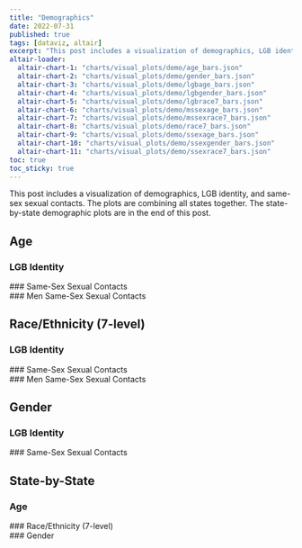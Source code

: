 ```yaml
---
title: "Demographics"
date: 2022-07-31
published: true
tags: [dataviz, altair]
excerpt: "This post includes a visualization of demographics, LGB identity, and same-sex sexual contacts."
altair-loader:
  altair-chart-1: "charts/visual_plots/demo/age_bars.json"
  altair-chart-2: "charts/visual_plots/demo/gender_bars.json"
  altair-chart-3: "charts/visual_plots/demo/lgbage_bars.json"
  altair-chart-4: "charts/visual_plots/demo/lgbgender_bars.json"
  altair-chart-5: "charts/visual_plots/demo/lgbrace7_bars.json"
  altair-chart-6: "charts/visual_plots/demo/mssexage_bars.json"
  altair-chart-7: "charts/visual_plots/demo/mssexrace7_bars.json"
  altair-chart-8: "charts/visual_plots/demo/race7_bars.json"
  altair-chart-9: "charts/visual_plots/demo/ssexage_bars.json"
  altair-chart-10: "charts/visual_plots/demo/ssexgender_bars.json"
  altair-chart-11: "charts/visual_plots/demo/ssexrace7_bars.json"
toc: true
toc_sticky: true
---
```


This post includes a visualization of demographics, LGB identity, and same-sex sexual contacts. 
The plots are combining all states together. The state-by-state demographic plots are in the end of this post.

## Age

### LGB Identity
<div id="altair-chart-3"></div>
### Same-Sex Sexual Contacts
<div id="altair-chart-9"></div>
### Men Same-Sex Sexual Contacts
<div id="altair-chart-6"></div>

## Race/Ethnicity (7-level)

### LGB Identity
<div id="altair-chart-5"></div>
### Same-Sex Sexual Contacts
<div id="altair-chart-11"></div>
### Men Same-Sex Sexual Contacts
<div id="altair-chart-7"></div>

## Gender

### LGB Identity
<div id="altair-chart-4"></div>
### Same-Sex Sexual Contacts
<div id="altair-chart-10"></div>

## State-by-State

### Age
<div id="altair-chart-1"></div>
### Race/Ethnicity (7-level)
<div id="altair-chart-8"></div>
### Gender
<div id="altair-chart-2"></div>
